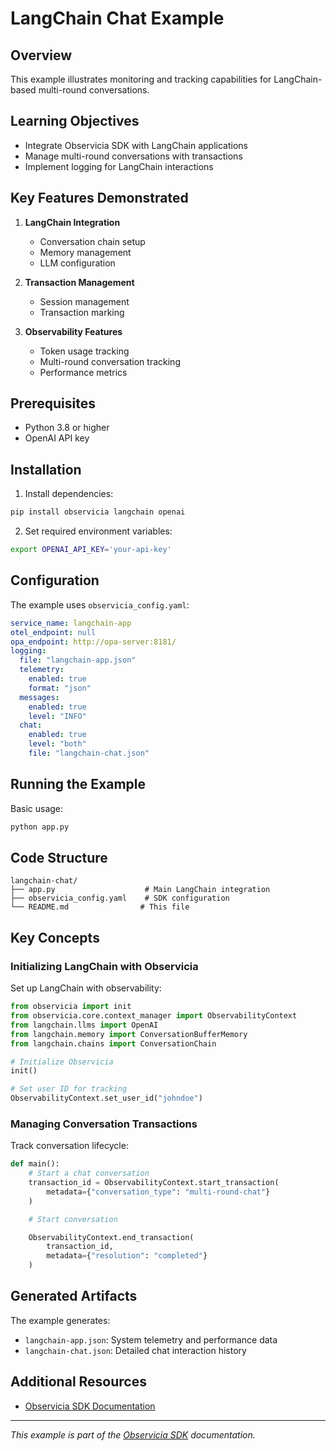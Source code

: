 # LangChain Chat Example

## Overview
This example illustrates monitoring and tracking capabilities for LangChain-based multi-round conversations.

## Learning Objectives
- Integrate Observicia SDK with LangChain applications
- Manage multi-round conversations with transactions
- Implement logging for LangChain interactions

## Key Features Demonstrated
1. **LangChain Integration**
   - Conversation chain setup
   - Memory management
   - LLM configuration

2. **Transaction Management**
   - Session management
   - Transaction marking

3. **Observability Features**
   - Token usage tracking
   - Multi-round conversation tracking
   - Performance metrics

## Prerequisites
- Python 3.8 or higher
- OpenAI API key

## Installation

1. Install dependencies:
```bash
pip install observicia langchain openai
```

2. Set required environment variables:
```bash
export OPENAI_API_KEY='your-api-key'
```

## Configuration

The example uses `observicia_config.yaml`:
```yaml
service_name: langchain-app
otel_endpoint: null
opa_endpoint: http://opa-server:8181/
logging:
  file: "langchain-app.json"
  telemetry:
    enabled: true
    format: "json"
  messages:
    enabled: true
    level: "INFO"
  chat:
    enabled: true
    level: "both"
    file: "langchain-chat.json"
```

## Running the Example

Basic usage:
```bash
python app.py
```

## Code Structure

```
langchain-chat/
├── app.py                    # Main LangChain integration
├── observicia_config.yaml    # SDK configuration
└── README.md                # This file
```

## Key Concepts

### Initializing LangChain with Observicia
Set up LangChain with observability:
```python
from observicia import init
from observicia.core.context_manager import ObservabilityContext
from langchain.llms import OpenAI
from langchain.memory import ConversationBufferMemory
from langchain.chains import ConversationChain

# Initialize Observicia
init()

# Set user ID for tracking
ObservabilityContext.set_user_id("johndoe")
```

### Managing Conversation Transactions
Track conversation lifecycle:
```python
def main():
    # Start a chat conversation
    transaction_id = ObservabilityContext.start_transaction(
        metadata={"conversation_type": "multi-round-chat"}
    )

    # Start conversation

    ObservabilityContext.end_transaction(
        transaction_id,
        metadata={"resolution": "completed"}
    )
```

## Generated Artifacts
The example generates:
- `langchain-app.json`: System telemetry and performance data
- `langchain-chat.json`: Detailed chat interaction history



## Additional Resources
- [Observicia SDK Documentation](https://observicia.readthedocs.io/)

---
*This example is part of the [Observicia SDK](https://github.com/observicia/observicia) documentation.*